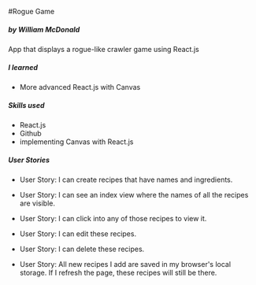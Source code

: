 #Rogue Game

##### by William McDonald

App that displays a rogue-like crawler game using React.js

##### I learned

 - More advanced React.js with Canvas

##### Skills used
 - React.js
 - Github
 - implementing Canvas with React.js

##### User Stories

 - User Story: I can create recipes that have names and ingredients.

 - User Story: I can see an index view where the names of all the recipes are visible.

 - User Story: I can click into any of those recipes to view it.

 - User Story: I can edit these recipes.

 - User Story: I can delete these recipes.

 - User Story: All new recipes I add are saved in my browser's local storage. If I refresh the page, these recipes will still be there.
